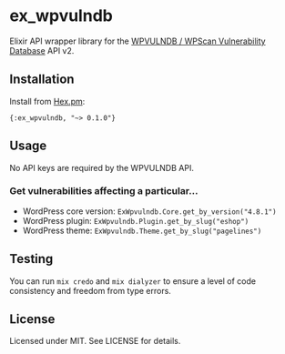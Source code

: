 # ex_wpvulndb
Elixir API wrapper library for the [WPVULNDB / WPScan Vulnerability Database](https://wpvulndb.com) API v2.

## Installation
Install from [Hex.pm](https://hex.pm/packages/ex_wpvulndb):
```
{:ex_wpvulndb, "~> 0.1.0"}
```

## Usage
No API keys are required by the WPVULNDB API.

### Get vulnerabilities affecting a particular...
- WordPress core version: `ExWpvulndb.Core.get_by_version("4.8.1")`
- WordPress plugin: `ExWpvulndb.Plugin.get_by_slug("eshop")`
- WordPress theme: `ExWpvulndb.Theme.get_by_slug("pagelines")`

## Testing
You can run `mix credo` and `mix dialyzer` to ensure a level of code consistency and freedom from type errors.

## License
Licensed under MIT. See LICENSE for details.
